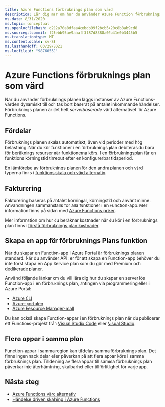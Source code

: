 ```yaml
---
title: Azure Functions förbruknings plan som värd
description: Lär dig mer om hur du använder Azure Function förbruknings plan för att köra din kod i en miljö som skalas dynamiskt, men som du bara betalar för resurser som används under körningen.
ms.date: 8/31/2020
ms.topic: conceptual
ms.openlocfilehash: d292a70a8dfaa4cebdb99f2bcb5420c8b8ab9cd8
ms.sourcegitcommit: f28ebb95ae9aaaff3f87d8388a09b41e0b3445b5
ms.translationtype: MT
ms.contentlocale: sv-SE
ms.lasthandoff: 03/29/2021
ms.locfileid: "98760551"
---
```

# <a name="azure-functions-consumption-plan-hosting"></a>Azure Functions förbruknings plan som värd

När du använder förbruknings planen läggs instanser av Azure Functions-värden dynamiskt till och tas bort baserat på antalet inkommande händelser. Förbruknings planen är det helt <em>serverbaserade</em> värd alternativet för Azure Functions.

## <a name="benefits"></a>Fördelar

Förbruknings planen skalas automatiskt, även vid perioder med hög belastning. När du kör funktioner i en förbruknings plan debiteras du bara för beräknings resurser när funktionerna körs. I en förbrukningsplan får en funktions körningstid timeout efter en konfigurerbar tidsperiod.

En jämförelse av förbruknings planen för den andra planen och värd typerna finns i [funktions skala och värd alternativ](functions-scale.md).

## <a name="billing"></a>Fakturering

Fakturering baseras på antalet körningar, körningstid och använt minne. Användningen sammanställs för alla funktioner i en Function-app. Mer information finns på sidan med [Azure Functions priser](https://azure.microsoft.com/pricing/details/functions/).

Mer information om hur du beräknar kostnader när du kör i en förbruknings plan finns i [förstå förbruknings plan kostnader](functions-consumption-costs.md).

## <a name="create-a-consumption-plan-function-app"></a>Skapa en app för förbruknings Plans funktion

När du skapar en Function-app i Azure Portal är förbruknings planen standard. När du använder API: er för att skapa en Function-app behöver du inte först skapa en App Service plan som du gör med Premium och dedikerade planer.

Använd följande länkar om du vill lära dig hur du skapar en server lös Function-app i en förbruknings plan, antingen via programmering eller i Azure Portal:

+ [Azure CLI](./scripts/functions-cli-create-serverless.md)
+ [Azure-portalen](./functions-get-started.md)
+ [Azure Resource Manager-mall](functions-create-first-function-resource-manager.md)

Du kan också skapa Function-appar i en förbruknings plan när du publicerar ett Functions-projekt från [Visual Studio Code](./create-first-function-vs-code-csharp.md#publish-the-project-to-azure) eller [Visual Studio](functions-create-your-first-function-visual-studio.md#publish-the-project-to-azure).

## <a name="multiple-apps-in-the-same-plan"></a>Flera appar i samma plan

Function-appar i samma region kan tilldelas samma förbruknings plan. Det finns ingen nack delar eller påverkan på att flera appar körs i samma förbruknings plan. Tilldelning av flera appar till samma förbruknings plan påverkar inte återhämtning, skalbarhet eller tillförlitlighet för varje app.

## <a name="next-steps"></a>Nästa steg

+ [Azure Functions värd alternativ](functions-scale.md)
+ [Händelse driven skalning i Azure Functions](event-driven-scaling.md)
